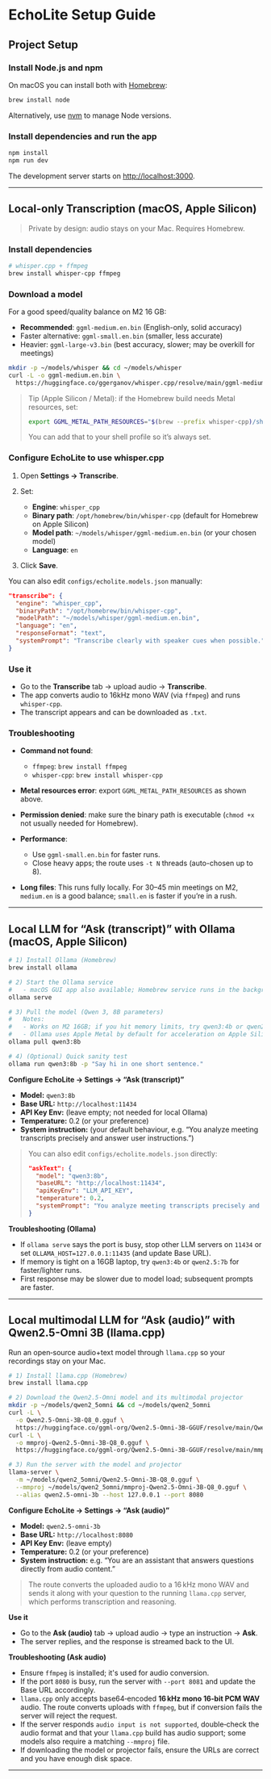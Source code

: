 # EchoLite Setup Guide

## Project Setup

### Install Node.js and npm

On macOS you can install both with [Homebrew](https://brew.sh/):

```bash
brew install node
```

Alternatively, use [nvm](https://github.com/nvm-sh/nvm) to manage Node versions.

### Install dependencies and run the app

```bash
npm install
npm run dev
```

The development server starts on <http://localhost:3000>.

---

## Local-only Transcription (macOS, Apple Silicon)

> Private by design: audio stays on your Mac. Requires Homebrew.

### Install dependencies

```bash
# whisper.cpp + ffmpeg
brew install whisper-cpp ffmpeg
```

### Download a model

For a good speed/quality balance on M2 16 GB:

* **Recommended**: `ggml-medium.en.bin` (English-only, solid accuracy)
* Faster alternative: `ggml-small.en.bin` (smaller, less accurate)
* Heavier: `ggml-large-v3.bin` (best accuracy, slower; may be overkill for meetings)

```bash
mkdir -p ~/models/whisper && cd ~/models/whisper
curl -L -o ggml-medium.en.bin \
  https://huggingface.co/ggerganov/whisper.cpp/resolve/main/ggml-medium.en.bin
```

> Tip (Apple Silicon / Metal): if the Homebrew build needs Metal resources, set:
>
> ```bash
> export GGML_METAL_PATH_RESOURCES="$(brew --prefix whisper-cpp)/share/whisper-cpp"
> ```
>
> You can add that to your shell profile so it’s always set.

### Configure EchoLite to use whisper.cpp

1. Open **Settings → Transcribe**.
2. Set:

   * **Engine**: `whisper_cpp`
   * **Binary path**: `/opt/homebrew/bin/whisper-cpp` (default for Homebrew on Apple Silicon)
   * **Model path**: `~/models/whisper/ggml-medium.en.bin` (or your chosen model)
   * **Language**: `en`
3. Click **Save**.

You can also edit `configs/echolite.models.json` manually:

```json
"transcribe": {
  "engine": "whisper_cpp",
  "binaryPath": "/opt/homebrew/bin/whisper-cpp",
  "modelPath": "~/models/whisper/ggml-medium.en.bin",
  "language": "en",
  "responseFormat": "text",
  "systemPrompt": "Transcribe clearly with speaker cues when possible."
}
```

### Use it

* Go to the **Transcribe** tab → upload audio → **Transcribe**.
* The app converts audio to 16kHz mono WAV (via `ffmpeg`) and runs `whisper-cpp`.
* The transcript appears and can be downloaded as `.txt`.

### Troubleshooting

* **Command not found**:

  * `ffmpeg`: `brew install ffmpeg`
  * `whisper-cpp`: `brew install whisper-cpp`
* **Metal resources error**: export `GGML_METAL_PATH_RESOURCES` as shown above.
* **Permission denied**: make sure the binary path is executable (`chmod +x` not usually needed for Homebrew).
* **Performance**:

  * Use `ggml-small.en.bin` for faster runs.
  * Close heavy apps; the route uses `-t N` threads (auto-chosen up to 8).
* **Long files**: This runs fully locally. For 30–45 min meetings on M2, `medium.en` is a good balance; `small.en` is faster if
you’re in a rush.

---

## Local LLM for “Ask (transcript)” with Ollama (macOS, Apple Silicon)

```bash
# 1) Install Ollama (Homebrew)
brew install ollama

# 2) Start the Ollama service
#   - macOS GUI app also available; Homebrew service runs in the background.
ollama serve

# 3) Pull the model (Qwen 3, 8B parameters)
#   Notes:
#   - Works on M2 16GB; if you hit memory limits, try qwen3:4b or qwen2.5:7b.
#   - Ollama uses Apple Metal by default for acceleration on Apple Silicon.
ollama pull qwen3:8b

# 4) (Optional) Quick sanity test
ollama run qwen3:8b -p "Say hi in one short sentence."
```

**Configure EchoLite → Settings → “Ask (transcript)”**

* **Model:** `qwen3:8b`
* **Base URL:** `http://localhost:11434`
* **API Key Env:** (leave empty; not needed for local Ollama)
* **Temperature:** 0.2 (or your preference)
* **System instruction:** (your default behaviour, e.g. “You analyze meeting transcripts precisely and answer user instructions.”)

> You can also edit `configs/echolite.models.json` directly:
>
> ```json
> "askText": {
>   "model": "qwen3:8b",
>   "baseURL": "http://localhost:11434",
>   "apiKeyEnv": "LLM_API_KEY",
>   "temperature": 0.2,
>   "systemPrompt": "You analyze meeting transcripts precisely and answer user instructions."
> }
> ```

**Troubleshooting (Ollama)**

* If `ollama serve` says the port is busy, stop other LLM servers on `11434` or set `OLLAMA_HOST=127.0.0.1:11435` (and update Base URL).
* If memory is tight on a 16GB laptop, try `qwen3:4b` or `qwen2.5:7b` for faster/lighter runs.
* First response may be slower due to model load; subsequent prompts are faster.

---

## Local multimodal LLM for “Ask (audio)” with Qwen2.5-Omni 3B (llama.cpp)

Run an open‑source audio+text model through `llama.cpp` so your recordings stay on your Mac.

```bash
# 1) Install llama.cpp (Homebrew)
brew install llama.cpp

# 2) Download the Qwen2.5-Omni model and its multimodal projector
mkdir -p ~/models/qwen2_5omni && cd ~/models/qwen2_5omni
curl -L \
  -o Qwen2.5-Omni-3B-Q8_0.gguf \
  https://huggingface.co/ggml-org/Qwen2.5-Omni-3B-GGUF/resolve/main/Qwen2.5-Omni-3B-Q8_0.gguf
curl -L \
  -o mmproj-Qwen2.5-Omni-3B-Q8_0.gguf \
  https://huggingface.co/ggml-org/Qwen2.5-Omni-3B-GGUF/resolve/main/mmproj-Qwen2.5-Omni-3B-Q8_0.gguf

# 3) Run the server with the model and projector
llama-server \
  -m ~/models/qwen2_5omni/Qwen2.5-Omni-3B-Q8_0.gguf \
  --mmproj ~/models/qwen2_5omni/mmproj-Qwen2.5-Omni-3B-Q8_0.gguf \
  --alias qwen2.5-omni-3b --host 127.0.0.1 --port 8080
```

**Configure EchoLite → Settings → “Ask (audio)”**

* **Model:** `qwen2.5-omni-3b`
* **Base URL:** `http://localhost:8080`
* **API Key Env:** (leave empty)
* **Temperature:** 0.2 (or your preference)
* **System instruction:** e.g. “You are an assistant that answers questions directly from audio content.”

> The route converts the uploaded audio to a 16 kHz mono WAV and sends it along with your question to the running `llama.cpp` server, which performs transcription and reasoning.

**Use it**

* Go to the **Ask (audio)** tab → upload audio → type an instruction → **Ask**.
* The server replies, and the response is streamed back to the UI.

**Troubleshooting (Ask audio)**

* Ensure `ffmpeg` is installed; it's used for audio conversion.
* If the port `8080` is busy, run the server with `--port 8081` and update the Base URL accordingly.
* `llama.cpp` only accepts base64‑encoded **16 kHz mono 16‑bit PCM WAV** audio. The route converts uploads with `ffmpeg`, but if
  conversion fails the server will reject the request.
* If the server responds `audio input is not supported`, double‑check the audio format and that your `llama.cpp` build has audio support; some models also require a matching `--mmproj` file.
* If downloading the model or projector fails, ensure the URLs are correct and you have enough disk space.

---

